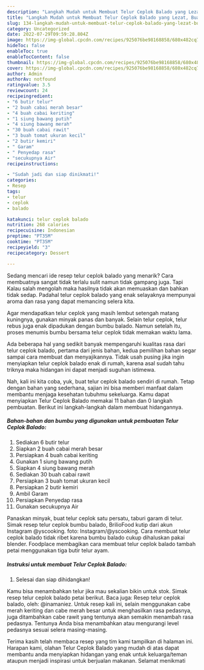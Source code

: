 ```yaml
---
description: "Langkah Mudah untuk Membuat Telur Ceplok Balado yang Lezat, Buat Buka Puasa Lezat"
title: "Langkah Mudah untuk Membuat Telur Ceplok Balado yang Lezat, Buat Buka Puasa Lezat"
slug: 134-langkah-mudah-untuk-membuat-telur-ceplok-balado-yang-lezat-buat-buka-puasa-lezat
category: Uncategorized
date: 2022-07-29T09:59:28.804Z
image: https://img-global.cpcdn.com/recipes/925076be98168858/680x482cq70/telur-ceplok-balado-foto-resep-utama.jpg
hideToc: false
enableToc: true
enableTocContent: false
thumbnail: https://img-global.cpcdn.com/recipes/925076be98168858/680x482cq70/telur-ceplok-balado-foto-resep-utama.jpg
cover: https://img-global.cpcdn.com/recipes/925076be98168858/680x482cq70/telur-ceplok-balado-foto-resep-utama.jpg
author: Admin
authorAv: notfound
ratingvalue: 3.5
reviewcount: 24
recipeingredient:
- "6 butir telur"
- "2 buah cabai merah besar"
- "4 buah cabai keriting"
- "1 siung bawang putih"
- "4 siung bawang merah"
- "30 buah cabai rawit"
- "3 buah tomat ukuran kecil"
- "2 butir kemiri"
- " Garam"
- " Penyedap rasa"
- "secukupnya Air"
recipeinstructions:

- "Sudah jadi dan siap dinikmati!"
categories:
- Resep
tags:
- telur
- ceplok
- balado

katakunci: telur ceplok balado 
nutrition: 268 calories
recipecuisine: Indonesian
preptime: "PT35M"
cooktime: "PT35M"
recipeyield: "3"
recipecategory: Dessert

---
```



Sedang mencari ide resep telur ceplok balado yang menarik? Cara membuatnya sangat tidak terlalu sulit namun tidak gampang juga. Tapi Kalau salah mengolah maka hasilnya tidak akan memuaskan dan bahkan tidak sedap. Padahal telur ceplok balado yang enak selayaknya mempunyai aroma dan rasa yang dapat memancing selera kita.


Agar mendapatkan telur ceplok yang masih lembut setengah matang kuningnya, gunakan minyak panas dan banyak. Selain telur ceplok, telur rebus juga enak dipadukan dengan bumbu balado. Namun setelah itu, proses menumis bumbu bersama telur ceplok tidak memakan waktu lama.

Ada beberapa hal yang sedikit banyak mempengaruhi kualitas rasa dari telur ceplok balado, pertama dari jenis bahan, kedua pemilihan bahan segar sampai cara membuat dan menyajikannya. Tidak usah pusing jika ingin menyiapkan telur ceplok balado enak di rumah, karena asal sudah tahu triknya maka hidangan ini dapat menjadi suguhan istimewa.


Nah, kali ini kita coba, yuk, buat telur ceplok balado sendiri di rumah. Tetap dengan bahan yang sederhana, sajian ini bisa memberi manfaat dalam membantu menjaga kesehatan tubuhmu sekeluarga. Kamu dapat menyiapkan Telur Ceplok Balado memakai 11 bahan dan 0 langkah pembuatan. Berikut ini langkah-langkah dalam membuat hidangannya.

<!--inarticleads1-->

##### Bahan-bahan dan bumbu yang digunakan untuk pembuatan Telur Ceplok Balado:

1. Sediakan 6 butir telur
1. Siapkan 2 buah cabai merah besar
1. Persiapkan 4 buah cabai keriting
1. Gunakan 1 siung bawang putih
1. Siapkan 4 siung bawang merah
1. Sediakan 30 buah cabai rawit
1. Persiapkan 3 buah tomat ukuran kecil
1. Persiapkan 2 butir kemiri
1. Ambil  Garam
1. Persiapkan  Penyedap rasa
1. Gunakan secukupnya Air


Panaskan minyak, buat telur ceplok satu persatu, taburi garam di telur. Simak resep telur ceplok bumbu balado, BrilioFood kutip dari akun Instagram @yscooking. foto: Instagram/@yscooking. Cara membuat telur ceplok balado tidak ribet karena bumbu balado cukup dihaluskan pakai blender. Foodplace membagikan cara membuat telur ceplok balado tambah petai menggunakan tiga butir telur ayam. 

<!--inarticleads2-->

##### Instruksi untuk membuat Telur Ceplok Balado:


1. Selesai dan siap dihidangkan!

Kamu bisa menambahkan telur jika mau sekalian bikin untuk stok. Simak resep telur ceplok balado petai berikut. Baca juga: Resep telur ceplok balado, oleh: @inamaniez. Untuk resep kali ini, selain menggunakan cabe merah keriting dan cabe merah besar untuk menghasilkan rasa pedasnya, juga ditambahkan cabe rawit yang tentunya akan semakin menambah rasa pedasnya. Tentunya Anda bisa menambahkan atau mengurangi level pedasnya sesuai selera masing-masing. 

Terima kasih telah membaca resep yang tim kami tampilkan di halaman ini. Harapan kami, olahan Telur Ceplok Balado yang mudah di atas dapat membantu anda menyiapkan hidangan yang enak untuk keluarga/teman ataupun menjadi inspirasi untuk berjualan makanan. Selamat menikmati
